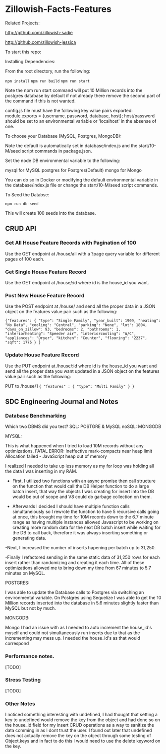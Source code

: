 # Zillowish-Facts-Features

Related Projects:

http://github.com/zillowish-sadie

http://github.com/zillowish-jessica


To start this repo:

Installing Dependencies:

From the root directory, run the following:

`npm install`
`npm run build`
`npm run start`

Note the npm run start command will put 10 Million records into the postgres database by default if not already there remove the second part of the command if this is not wanted.

config.js file must have the following key value pairs exported:
module.exports = {username, password, database, host};
host/password should be set to an environmental variable or 'localhost' in the absense of one.

To choose your Database (MySQL, Postgres, MongoDB):

Note the default is automatically set in database/index.js and the start/10-M/seed script commands in package.json.

Set the node DB environmental variable to the following:

mysql for MySQL
postgres for Postgres(Default)
mongo for Mongo

You can do so in Docker or modifying the default environmental variable in the database/index.js file or change the start/10-M/seed script commands.

To Seed the Databse:

`npm run db-seed`

This will create 100 seeds into the database.



## CRUD API

### Get All House Feature Records with Pagination of 100

Use the GET endpoint at /house/all with a ?page query variable for different pages of 100 each.

### Get Single House Feature Record
Use the GET endpoint at /house/:id where id is the house_id you want.

### Post New House Feature Record
Use the POST endpoint at /house/ and send all the proper data in a JSON object on the features value pair such as the following:

`
{"features": {
        "type": "Single Family",
        "year_built": 1909,
        "heating": "No Data",
        "cooling": "Central",
        "parking": "None",
        "lot": 1804,
        "days_on_zillow": 93,
        "bedrooms": 2,
        "bathrooms": 1,
        "interiorheating": "Speeder air",
        "interiorcooling": "A/C",
        "appliances": "Dryer",
        "kitchen": "Counter",
        "flooring": "2237",
        "sqft": 1775
    }
}
`

### Update House Feature Record
Use the PUT endpoint at /house/:id where id is the house_id you want and send all the proper data you want updated in a JSON object on the features value pair such as the following:

PUT to /house/1
`
{ "features" : {
        "type": "Multi Family"
	}
}
`


## SDC Engineering Journal and Notes

### Database Benchmarking

Which two DBMS did you test?
SQL: POSTGRE & MySQL
noSQL: MONGODB

MYSQL:

This is what happened when I tried to load 10M records without any optimizations.
FATAL ERROR: Ineffective mark-compacts near heap limit Allocation failed - JavaScript heap out of memory

I realized I needed to take up less memory as my for loop was holding all the data I was inserting in my RAM.

- First, I utilized two functions with an async promise then call structure on the function that would call the DB Helper function to do a large batch insert, that way the objects I was creating for insert into the DB would be out of scope and V8 could do garbage collection on them.

- Afterwards I decided I should have multiple function calls simultaneiously so I rewrote the function to have 5 recursive calls going at once, this brought my time for 10M records down to the 6.7 minute range as having multiple instances allowed Javascript to be working on creating more random data for the next DB batch insert while waiting for the DB to call back, therefore it was always inserting something or generating data.

-Next, I increased the number of inserts hapening per batch up to 31,250.

-Finally I refactored sending in the same static data of 31,250 rows for each insert rather than randomizing and creating it each time.  All of these optimizations allowed me to bring down my time from 67 minutes to 5.7 minutes on MySQL.

POSTGRES:

I was able to update the Database calls to Postgres via switching an environmental variable.  On Postgres using Sequelize I was able to get the 10 Million records inserted into the database in 5.6 minutes slightly faster than MySQL but not by much.

MONGODB:

Mongo I had an issue with as I needed to auto increment the house_id's myself and could not simultaneously run inserts due to that as the incrementing may mess up.  I needed the house_id's as that would correspond

### Performance notes.
[TODO]
### Stress Testing
[TODO]
### Other Notes

I noticed something interesting with undefined, I had thought that setting a key to undefined would remove the key from the object and had done so on the house_id field for my insert CRUD operations as a way to sanitize the data comming in as I dont trust the user.  I found out later that undefined does not actually remove the key on the object through some testing of Object.keys and in fact to do this I would need to use the delete keyword on the key.

